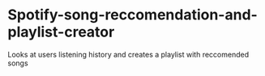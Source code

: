 # Spotify-song-reccomendation-and-playlist-creator
Looks at users listening history and creates a playlist with reccomended songs
